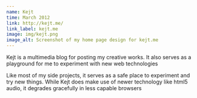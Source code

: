 ```yaml
---
name: Kejt
time: March 2012
link: http://kejt.me/
link_label: kejt.me
image: img/kejt.png
image_alt: Screenshot of my home page design for kejt.me
---
```


Kejt is a multimedia blog for posting my creative works. It also serves as a playground for me to experiment with new web technologies

Like most of my side projects, it serves as a safe place to experiment and try new things. While Kejt does make use of newer technology like html5 audio, it degrades gracefully in less capable browsers

